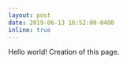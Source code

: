 ```yaml
---
layout: post
date: 2019-06-13 16:52:00-0400
inline: true
---
```


Hello world! Creation of this page.
